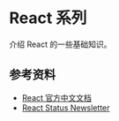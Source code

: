 # React 系列

介绍 React 的一些基础知识。
## 参考资料

- [React 官方中文文档](https://zh-hans.react.dev/)
- [React Status Newsletter](https://react.statuscode.com/issues)
